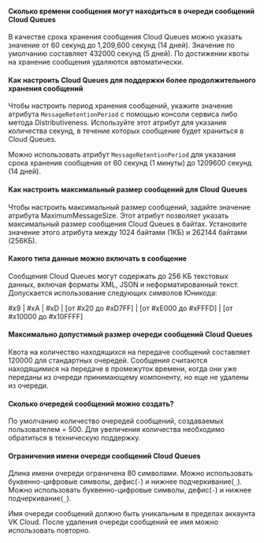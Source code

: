 #### Сколько времени сообщения могут находиться в очереди сообщений Cloud Queues

В качестве срока хранения сообщения Cloud Queues можно указать значение от 60 секунд до 1,209,600 секунд (14 дней). Значение по умолчанию составляет 432000 секунд (5 дней). По достижении квоты на хранение сообщения удаляются автоматически.

#### Как настроить Cloud Queues для поддержки более продолжительного хранения сообщений

Чтобы настроить период хранения сообщений, укажите значение атрибута `MessageRetentionPeriod` с помощью консоли сервиса либо метода Distributiveness. Используйте этот атрибут для указания количества секунд, в течение которых сообщение будет храниться в Cloud Queues.

Можно использовать атрибут `MessageRetentionPeriod` для указания срока хранения сообщения от 60 секунд (1 минуты) до 1209600 секунд (14 дней).

#### Как настроить максимальный размер сообщений для Cloud Queues

Чтобы настроить максимальный размер сообщений, задайте значение атрибута MaximumMessageSize. Этот атрибут позволяет указать максимальный размер сообщения Cloud Queues в байтах. Установите значение этого атрибута между 1024 байтами (1КБ) и 262144 байтами (256КБ).

#### Какого типа данные можно включать в сообщение

Сообщения Cloud Queues могут содержать до 256 КБ текстовых данных, включая форматы XML, JSON и неформатированный текст. Допускается использование следующих символов Юникода:

\#x9 | \#xA | \#xD | [от \#x20 до \#xD7FF] | [от \#xE000 до \#xFFFD] | [от \#x10000 до \#x10FFFF]

#### Максимально допустимый размер очереди сообщений Cloud Queues

Квота на количество находящихся на передаче сообщений составляет 120000 для стандартных очередей. Сообщения считаются находящимися на передаче в промежуток времени, когда они уже переданы из очереди принимающему компоненту, но еще не удалены из очереди.

#### Сколько очередей сообщений можно создать?

По умолчанию количество очередей сообщений, создаваемых пользователем = 500. Для увеличения количества необходимо обратиться в техническую поддержку.

#### Ограничения имени очереди сообщений Cloud Queues

Длина имени очереди ограничена 80 символами. Можно использовать буквенно-цифровые символы, дефис(`-`) и нижнее подчеркивание(`_`). Можно использовать буквенно-цифровые символы, дефис(`-`) и нижнее подчеркивание(`_`).

Имя очереди сообщений должно быть уникальным в пределах аккаунта VK Cloud. После удаления очереди сообщений ее имя можно использовать повторно.
